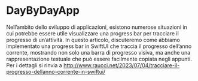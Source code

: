 # DayByDayApp
Nell’ambito dello sviluppo di applicazioni, esistono numerose situazioni in cui potrebbe essere utile visualizzare una progress bar per tracciare il progresso di un’attività. In questo articolo, discuteremo come abbiamo implementato una progress bar in SwiftUI che traccia il progresso dell’anno corrente, mostrando non solo una barra di progresso visiva, ma anche una rappresentazione testuale che può essere facilmente copiata negli appunti.
Per i dettagli si rinvia a http://www.raucci.net/2023/07/04/tracciare-il-progresso-dellanno-corrente-in-swiftui/
